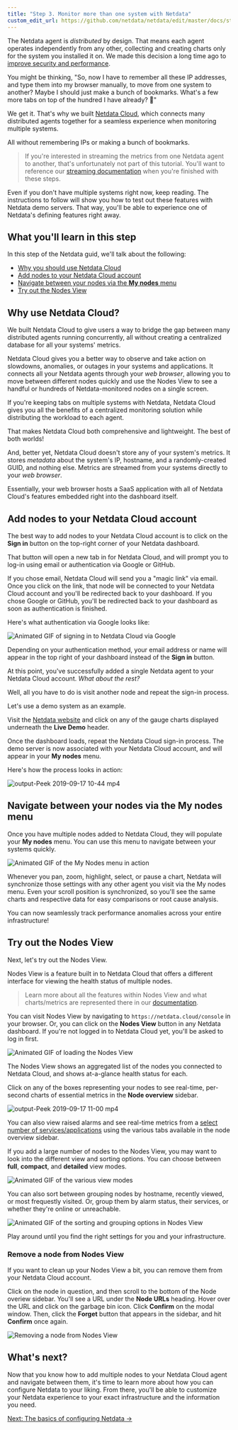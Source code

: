 ```yaml
---
title: "Step 3. Monitor more than one system with Netdata"
custom_edit_url: https://github.com/netdata/netdata/edit/master/docs/step-by-step/step-03.md
---
```




The Netdata agent is _distributed_ by design. That means each agent operates independently from any other, collecting
and creating charts only for the system you installed it on. We made this decision a long time ago to [improve security
and performance](/docs/agent/step-by-step/step-01).

You might be thinking, "So, now I have to remember all these IP addresses, and type them into my browser
manually, to move from one system to another? Maybe I should just make a bunch of bookmarks. What's a few more tabs
on top of the hundred I have already? 🤬"

We get it. That's why we built [Netdata Cloud](/docs/agent/netdata-cloud), which connects many distributed agents
together for a seamless experience when monitoring multiple systems.

All without remembering IPs or making a bunch of bookmarks.

> If you're interested in streaming the metrics from one Netdata agent to another, that's unfortunately not part of this
> tutorial. You'll want to reference our [streaming documentation](/docs/agent/streaming) when you're finished with
> these steps.

Even if you don't have multiple systems right now, keep reading. The instructions to follow will show you how to test
out these features with Netdata demo servers. That way, you'll be able to experience one of Netdata's defining features
right away.

## What you'll learn in this step

In this step of the Netdata guid, we'll talk about the following:

-   [Why you should use Netdata Cloud](#why-use-netdata-cloud)
-   [Add nodes to your Netdata Cloud account](#add-nodes-to-your-netdata-cloud-account)
-   [Navigate between your nodes via the **My nodes** menu](#navigate-between-your-nodes-via-the-my-nodes-menu)
-   [Try out the Nodes View](#try-out-the-nodes-view)

## Why use Netdata Cloud?

We built Netdata Cloud to give users a way to bridge the gap between many distributed agents running concurrently, all
without creating a centralized database for all your systems' metrics.

Netdata Cloud gives you a better way to observe and take action on slowdowns, anomalies, or outages in your systems and
applications. It connects all your Netdata agents through your _web browser_, allowing you to move between different
nodes quickly and use the Nodes View to see a handful or hundreds of Netdata-monitored nodes on a single screen.

If you're keeping tabs on multiple systems with Netdata, Netdata Cloud gives you all the benefits of a centralized
monitoring solution while distributing the workload to each agent.

That makes Netdata Cloud both comprehensive and lightweight. The best of both worlds!

And, better yet, Netdata Cloud doesn't store any of your system's metrics. It stores _metadata_ about the system's IP,
hostname, and a randomly-created GUID, and nothing else. Metrics are streamed from your systems directly to your _web
browser_.

Essentially, your web browser hosts a SaaS application with all of Netdata Cloud's features embedded right into the
dashboard itself.

## Add nodes to your Netdata Cloud account

The best way to add nodes to your Netdata Cloud account is to click on the **Sign in** button on the top-right corner of
your Netdata dashboard.

That button will open a new tab in for Netdata Cloud, and will prompt you to log-in using email or authentication via
Google or GitHub.

If you chose email, Netdata Cloud will send you a "magic link" via email. Once you click on the link, that node will be
connected to your Netdata Cloud account and you'll be redirected back to your dashboard. If you chose Google or GitHub,
you'll be redirected back to your dashboard as soon as authentication is finished.

Here's what authentication via Google looks like:

![Animated GIF of signing in to Netdata Cloud via
Google](https://user-images.githubusercontent.com/1153921/65063750-bb460b00-d933-11e9-934c-b17e2b18f37c.gif)

Depending on your authentication method, your email address or name will appear in the top right of your dashboard
instead of the **Sign in** button.

At this point, you've successfully added a single Netdata agent to your Netdata Cloud account. _What about the rest?_

Well, all you have to do is visit another node and repeat the sign-in process.

Let's use a demo system as an example.

Visit the [Netdata website](https://www.netdata.cloud/#live-demo) and click on any of the gauge charts displayed
underneath the **Live Demo** header.

Once the dashboard loads, repeat the Netdata Cloud sign-in process. The demo server is now associated with your Netdata
Cloud account, and will appear in your **My nodes** menu.

Here's how the process looks in action:

![output-Peek 2019-09-17 10-44
mp4](https://user-images.githubusercontent.com/1153921/65066115-9d2ed980-d938-11e9-83c5-8127886dbe11.gif)

## Navigate between your nodes via the My nodes menu

Once you have multiple nodes added to Netdata Cloud, they will populate your **My nodes** menu. You can use this menu to
navigate between your systems quickly.

![Animated GIF of the My Nodes menu in
action](https://user-images.githubusercontent.com/1153921/65066485-483f9300-d939-11e9-87d0-b4718cb8122a.gif)

Whenever you pan, zoom, highlight, select, or pause a chart, Netdata will synchronize those settings with any other
agent you visit via the My nodes menu. Even your scroll position is synchronized, so you'll see the same charts and
respective data for easy comparisons or root cause analysis.

You can now seamlessly track performance anomalies across your entire infrastructure!

## Try out the Nodes View

Next, let's try out the Nodes View.

Nodes View is a feature built in to Netdata Cloud that offers a different interface for viewing the health status of
multiple nodes.

> Learn more about all the features within Nodes View and what charts/metrics are represented there in our
> [documentation](/docs/agent/netdata-cloud/nodes-view).

You can visit Nodes View by navigating to `https://netdata.cloud/console` in your browser. Or, you can click on the
**Nodes View** button in any Netdata dashboard. If you're not logged in to Netdata Cloud yet, you'll be asked to log in
first.

![Animated GIF of loading the Nodes
View](https://user-images.githubusercontent.com/1153921/65066750-d7e54180-d939-11e9-9415-a8556ed99a02.gif)

The Nodes View shows an aggregated list of the nodes you connected to Netdata Cloud, and shows at-a-glance health status
for each.

Click on any of the boxes representing your nodes to see real-time, per-second charts of essential metrics in the **Node
overview** sidebar.

![output-Peek 2019-09-17 11-00
mp4](https://user-images.githubusercontent.com/1153921/65067327-192a2100-d93b-11e9-9824-80e142ac62c5.gif)

You can also view raised alarms and see real-time metrics from a [select number of
services/applications](/docs/agent/netdata-cloud/nodes-view#services-available-in-the-nodes-view) using the various tabs
available in the node overview sidebar.

If you add a large number of nodes to the Nodes View, you may want to look into the different view and sorting options.
You can choose between **full**, **compact**, and **detailed** view modes.

![Animated GIF of the various view
modes](https://user-images.githubusercontent.com/1153921/65068318-4bd51900-d93d-11e9-8720-b3bd76809d16.gif)

You can also sort between grouping nodes by hostname, recently viewed, or most frequestly visited. Or, group them by
alarm status, their services, or whether they're online or unreachable.

![Animated GIF of the sorting and grouping options in Nodes
View](https://user-images.githubusercontent.com/1153921/65068421-7b842100-d93d-11e9-8a9a-e2afb06a99f6.gif)

Play around until you find the right settings for you and your infrastructure.

### Remove a node from Nodes View

If you want to clean up your Nodes View a bit, you can remove them from your Netdata Cloud account.

Click on the node in question, and then scroll to the bottom of the Node overiew sidebar. You'll see a URL under the
**Node URLs** heading. Hover over the URL and click on the garbage bin icon. Click **Confirm** on the modal window.
Then, click the **Forget** button that appears in the sidebar, and hit **Confirm** once again.

![Removing a node from Nodes View](https://user-images.githubusercontent.com/1153921/68406518-357a5b00-013f-11ea-85b0-3dc797eb9ff8.gif)

## What's next?

Now that you know how to add multiple nodes to your Netdata Cloud agent and navigate between them, it's time to learn
more about how you can configure Netdata to your liking. From there, you'll be able to customize your Netdata experience
to your exact infrastructure and the information you need.

[Next: The basics of configuring Netdata &rarr;](/docs/agent/step-by-step/step-04)

